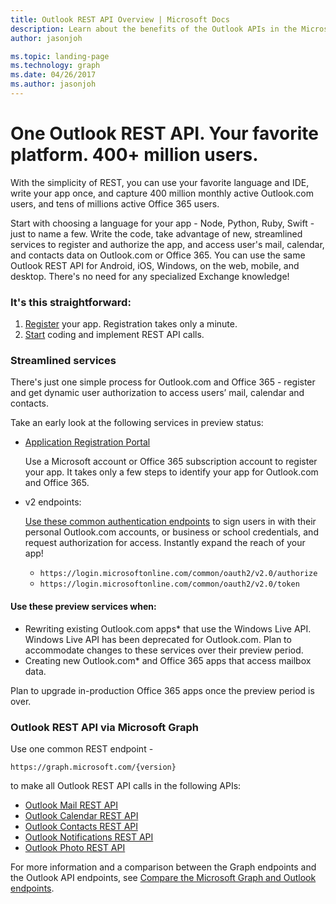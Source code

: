 ```yaml
---
title: Outlook REST API Overview | Microsoft Docs
description: Learn about the benefits of the Outlook APIs in the Microsoft Graph.
author: jasonjoh

ms.topic: landing-page
ms.technology: graph
ms.date: 04/26/2017
ms.author: jasonjoh
---
```


# One Outlook REST API. Your favorite platform. 400+ million users.

With the simplicity of REST, you can use your favorite language and IDE, write your app once, and capture 400 million monthly active Outlook.com users, and tens of millions active Office 365 users.

Start with choosing a language for your app - Node, Python, Ruby, Swift - just to name a few. Write the code, take advantage of new, streamlined services to register and authorize the app, and access user's mail, calendar, and contacts data on Outlook.com or Office 365. You can use the same Outlook REST API for Android, iOS, Windows, on the web, mobile, and desktop. There's no need for any specialized Exchange knowledge!

### It's this straightforward:

1. [Register](https://apps.dev.microsoft.com/) your app. Registration takes only a minute.
1. [Start](get-started.md) coding and implement REST API calls.

### Streamlined services

There's just one simple process for Outlook.com and Office 365 - register and get dynamic user authorization to access users’ mail, calendar and contacts.

Take an early look at the following services in preview status:

- [Application Registration Portal](https://apps.dev.microsoft.com/)

    Use a Microsoft account or Office 365 subscription account to register your app. It takes only a few steps to identify your app for Outlook.com and Office 365. 

- v2 endpoints:

    [Use these common authentication endpoints](/azure/active-directory/develop/active-directory-appmodel-v2-overview) to sign users in with their personal Outlook.com accounts, or business or school credentials, and request authorization for access. Instantly expand the reach of your app!

    - `https://login.microsoftonline.com/common/oauth2/v2.0/authorize`
    - `https://login.microsoftonline.com/common/oauth2/v2.0/token`

#### Use these preview services when:

- Rewriting existing Outlook.com apps* that use the Windows Live API. Windows Live API has been deprecated for Outlook.com. Plan to accommodate changes to these services over their preview period.
- Creating new Outlook.com* and Office 365 apps that access mailbox data.

Plan to upgrade in-production Office 365 apps once the preview period is over.

### Outlook REST API via Microsoft Graph

Use one common REST endpoint -

```http
https://graph.microsoft.com/{version} 
```

to make all Outlook REST API calls in the following APIs:

- [Outlook Mail REST API](https://developer.microsoft.com/en-us/graph/docs/api-reference/v1.0/resources/message)
- [Outlook Calendar REST API](https://developer.microsoft.com/en-us/graph/docs/api-reference/v1.0/resources/calendar)
- [Outlook Contacts REST API](https://developer.microsoft.com/en-us/graph/docs/api-reference/v1.0/resources/contact)
- [Outlook Notifications REST API](https://developer.microsoft.com/en-us/graph/docs/api-reference/v1.0/resources/webhooks)
- [Outlook Photo REST API](https://developer.microsoft.com/en-us/graph/docs/api-reference/v1.0/resources/profilephoto)

For more information and a comparison between the Graph endpoints and the Outlook API endpoints, see [Compare the Microsoft Graph and Outlook endpoints](compare-graph-outlook.md).